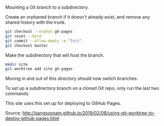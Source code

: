 Mounting a Git branch to a subdirectory.

Create an orphaned branch if it doesn't already exist, and remove any shared history with the trunk.
```sh
git checkout --orphan gh-pages
git reset --hard
git commit --allow-empty -m "Init"
git checkout master
```

Make the subdirectory that will host the branch.
```sh
mkdir site
git worktree add site gh-pages
```

Moving in and out of this directory should now switch branches.

To set up a subdirectory branch on a cloned Git repo, only run the last two commands.

This site uses this set up for deploying to GitHub Pages.

Source: http://sangsoonam.github.io/2019/02/08/using-git-worktree-to-deploy-github-pages.html